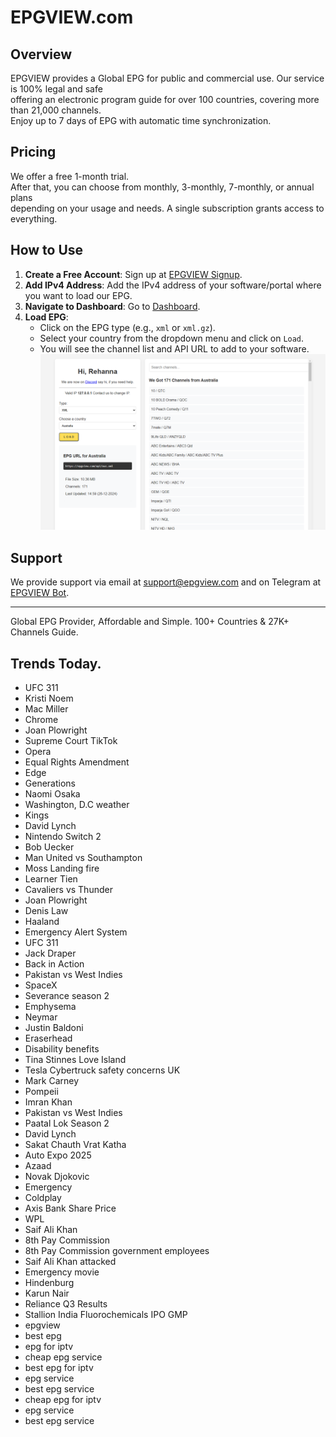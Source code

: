 # EPGVIEW.com



## Overview
EPGVIEW provides a Global EPG for public and commercial use. Our service is 100% legal and safe\
offering an electronic program guide for over 100 countries, covering more than 21,000 channels.\
Enjoy up to 7 days of EPG with automatic time synchronization.

## Pricing
We offer a free 1-month trial. \
After that, you can choose from monthly, 3-monthly, 7-monthly, or annual plans \
depending on your usage and needs. A single subscription grants access to everything.

## How to Use
1. **Create a Free Account**: Sign up at [EPGVIEW Signup](https://epgview.com/signup.php).
2. **Add IPv4 Address**: Add the IPv4 address of your software/portal where you want to load our EPG.
3. **Navigate to Dashboard**: Go to [Dashboard](https://epgview.com/dashboard.php).
4. **Load EPG**:
   - Click on the EPG type (e.g., `xml` or `xml.gz`).
   - Select your country from the dropdown menu and click on `Load`.
   - You will see the channel list and API URL to add to your software.
![EPGVIEW](img/dashboard.png)
## Support
We provide support via email at [support@epgview.com](mailto:support@epgview.com) and on Telegram at [EPGVIEW Bot](https://t.me/epgview_bot).

---

Global EPG Provider, Affordable and Simple. 100+ Countries & 27K+ Channels Guide.

## Trends Today.

- UFC 311
- Kristi Noem
- Mac Miller
- Chrome
- Joan Plowright
- Supreme Court TikTok
- Opera
- Equal Rights Amendment
- Edge
- Generations
- Naomi Osaka
- Washington, D.C weather
- Kings
- David Lynch
- Nintendo Switch 2
- Bob Uecker
- Man United vs Southampton
- Moss Landing fire
- Learner Tien
- Cavaliers vs Thunder
- Joan Plowright
- Denis Law
- Haaland
- Emergency Alert System
- UFC 311
- Jack Draper
- Back in Action
- Pakistan vs West Indies
- SpaceX
- Severance season 2
- Emphysema
- Neymar
- Justin Baldoni
- Eraserhead
- Disability benefits
- Tina Stinnes Love Island
- Tesla Cybertruck safety concerns UK
- Mark Carney
- Pompeii
- Imran Khan
- Pakistan vs West Indies
- Paatal Lok Season 2
- David Lynch
- Sakat Chauth Vrat Katha
- Auto Expo 2025
- Azaad
- Novak Djokovic
- Emergency
- Coldplay
- Axis Bank Share Price
- WPL
- Saif Ali Khan
- 8th Pay Commission
- 8th Pay Commission government employees
- Saif Ali Khan attacked
- Emergency movie
- Hindenburg
- Karun Nair
- Reliance Q3 Results
- Stallion India Fluorochemicals IPO GMP
- epgview
- best epg
- epg for iptv
- cheap epg service
- best epg for iptv
- epg service
- best epg service
- cheap epg for iptv
- epg service
- best epg service
